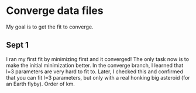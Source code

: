 # Converge data files

My goal is to get the fit to converge.

## Sept 1

I ran my first fit by minimizing first and it converged! The only task now is to make the initial minimization better. In the converge branch, I learned that l=3 parameters are very hard to fit to. Later, I checked this and confirmed that you can fit l=3 parameters, but only with a real honking big asteroid (for an Earth flyby). Order of km.
